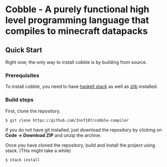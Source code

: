 # Cobble - A purely functional high level programming language that compiles to minecraft datapacks

## Quick Start
Right now, the only way to install cobble is by building from source.

### Prerequisites
To install cobble, you need to have [haskell stack](https://docs.haskellstack.org/en/stable/README/) as well as [zlib](https://www.zlib.net/) installed.

### Build steps
First, clone the repository. 
```bash
$ git clone https://github.com/Innf107/cobble-compiler
```
If you do not have git installed, just download the repository by clicking on **Code -> Download ZIP** and unzip the archive.

Once you have cloned the repository, build and install the project using stack. (This might take a while)
```bash
$ stack install